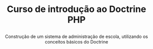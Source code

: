 <h1 align="center">
    <p>
        Curso de introdução ao Doctrine PHP
    </p>
</h1>



<p align="center">Construção de um sistema de administração de escola, utilizando os conceitos básicos do Doctrine<p>

